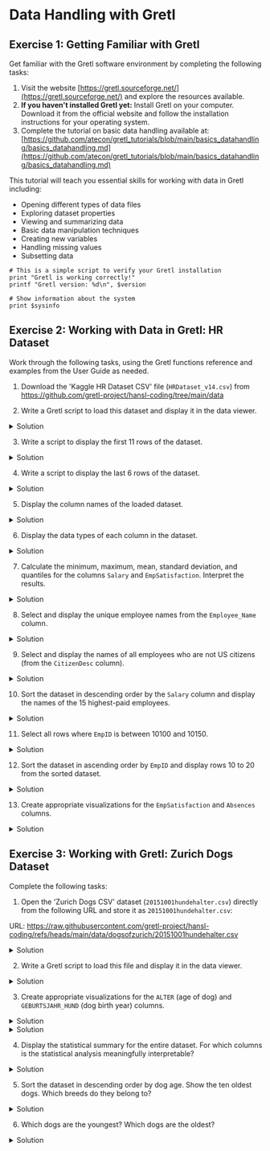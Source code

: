 # Data Handling with Gretl

## Exercise 1: Getting Familiar with Gretl

Get familiar with the Gretl software environment by completing the following tasks:

1. Visit the website [https://gretl.sourceforge.net/](https://gretl.sourceforge.net/) and explore the resources available.
2. **If you haven't installed Gretl yet:** Install Gretl on your computer. Download it from the official website and follow the installation instructions for your operating system.
3. Complete the tutorial on basic data handling available at:
   [https://github.com/atecon/gretl_tutorials/blob/main/basics_datahandling/basics_datahandling.md](https://github.com/atecon/gretl_tutorials/blob/main/basics_datahandling/basics_datahandling.md)

This tutorial will teach you essential skills for working with data in Gretl including:
- Opening different types of data files
- Exploring dataset properties
- Viewing and summarizing data
- Basic data manipulation techniques
- Creating new variables
- Handling missing values
- Subsetting data

```hansl
# This is a simple script to verify your Gretl installation
print "Gretl is working correctly!"
printf "Gretl version: %d\n", $version

# Show information about the system
print $sysinfo
```

## Exercise 2: Working with Data in Gretl: HR Dataset

Work through the following tasks, using the Gretl functions reference and examples from the User Guide as needed.

1. Download the 'Kaggle HR Dataset CSV' file (`HRDataset_v14.csv`)  from https://github.com/gretl-project/hansl-coding/tree/main/data

2. Write a Gretl script to load this dataset and display it in the data viewer.
<details>
<summary>Solution</summary>
<pre><code class="language-hansl"># exercise_2.inp
open "<PATH_TO_YOUR_FILE>/HRDataset_v14.csv"
varlist
</code></pre>
</details>

3. Write a script to display the first 11 rows of the dataset.
<details>
<summary>Solution</summary>
<pre><code class="language-hansl"># Show first 11 rows
print dataset --byobs --range=1:11
</code></pre>
</details>

4. Write a script to display the last 6 rows of the dataset.
<details>
<summary>Solution</summary>
<pre><code class="language-hansl"># Show last 6 rows
print dataset --byobs --range=-6:
</code></pre>
</details>

5. Display the column names of the loaded dataset.
<details>
<summary>Solution</summary>
<pre><code class="language-hansl"># Display column names
varlist
</code></pre>
</details>

6. Display the data types of each column in the dataset.
<details>
<summary>Solution</summary>
<pre><code class="language-hansl"># Display data types
list L = dataset
loop foreach i L
    printf "Variable: %s, Type: %s\n", "$i", typename($i)
endloop
</code></pre>
</details>

7. Calculate the minimum, maximum, mean, standard deviation, and quantiles for the columns `Salary` and `EmpSatisfaction`. Interpret the results.
<details>
<summary>Solution</summary>
<pre><code class="language-hansl"># Calculate statistics
summary Salary   #--simple
summary EmpSatisfaction   #--simple
</code></pre>
</details>

8. Select and display the unique employee names from the `Employee_Name` column.
<details>
<summary>Solution</summary>
<pre><code class="language-hansl"># Select and display employee names
eval strvals(Employee_Name)  # initial 10 only
# print all distinct names
strings Names = strvals(Employee_Name)
loop foreach i Names
    print "$i"
endloop
</code></pre>
</details>

9. Select and display the names of all employees who are not US citizens (from the `CitizenDesc` column).
<details>
<summary>Solution</summary>
<pre><code class="language-hansl"># Select and display non-US citizens
series nonUS = (CitizenDesc != "US Citizen")
smpl nonUS  == TRUE --restrict
print Employee_Name CitizenDesc --byobs
smpl full  # reset to full sample
</code></pre>
</details>

10. Sort the dataset in descending order by the `Salary` column and display the names of the 15 highest-paid employees.

<details>
<summary>Solution</summary>
<pre><code class="language-hansl"># Sort by salary and show highest-paid employees
dataset dsortby Salary
print Employee_Name Salary --byobs --range=1:15
</code></pre>
</details>

11. Select all rows where `EmpID` is between 10100 and 10150.
<details>
<summary>Solution</summary>
<pre><code class="language-hansl"># Select rows where EmpID is between 10100 and 10150
series range_emp = (EmpID >= 10100 && EmpID <= 10150)
smpl range_emp --restrict
print Employee_Name EmpID
smpl full
</code></pre>
</details>

12. Sort the dataset in ascending order by `EmpID` and display rows 10 to 20 from the sorted dataset.

<details>
<summary>Solution</summary>
<pre><code class="language-hansl"># Sort by EmpID and display rows 10-20
dataset sortby EmpID
print Employee_Name EmpID --byobs --range=10:20
</code></pre>
</details>

13. Create appropriate visualizations for the `EmpSatisfaction` and `Absences` columns.

<details>
<summary>Solution</summary>
<pre><code class="language-hansl"># Create visualizations
freq EmpSatisfaction --plot=display
freq Absences --normal --plot=display
gnuplot Absences EmpSatisfaction --output=display \
  { set jitter over 0.5 spread 0.5;}
</code></pre>
</details>

## Exercise 3: Working with Gretl: Zurich Dogs Dataset

Complete the following tasks:

1. Open the 'Zurich Dogs CSV' dataset (`20151001hundehalter.csv`) directly from the following URL and store it as `20151001hundehalter.csv`:

URL: https://raw.githubusercontent.com/gretl-project/hansl-coding/refs/heads/main/data/dogsofzurich/20151001hundehalter.csv

<details>
<summary>Solution</summary>
<pre><code class="language-hansl"># exercise_3.inp
string URL = "https://raw.githubusercontent.com/gretl-project/hansl-coding/refs/heads/main/data/dogsofzurich/20151001hundehalter.csv"
string FILENAME = "20151001hundehalter.csv"

open "@URL"  # One can directly open a URL in gretl
store "@FILENAME"
varlist
</code></pre>
Alternatively, you can download the file manually and then open it

```hansl
open "@FILENAME"  # One can directly open a URL in gretl
```
</details>


2. Write a Gretl script to load this file and display it in the data viewer.
<details>
<summary>Solution</summary>
<pre><code class="language-hansl"># Script for the Zurich Dogs dataset
open "20151001hundehalter.csv"
# Display column names
varlist
print dataset --byobs --range=1:10  # Show first 10 rows
</code></pre>
</details>

3. Create appropriate visualizations for the `ALTER` (age of dog) and `GEBURTSJAHR_HUND` (dog birth year) columns.
<details>
<summary>Solution</summary>
<pre><code class="language-hansl"># Create histograms
freq ALTER --plot=display
freq GEBURTSJAHR_HUND --plot=display
</code></pre>
</details>

<details>
<summary>Solution</summary>
<pre><code class="language-hansl"># Create scatter plot
smpl 1900 2020   # restrict years
gnuplot ALTER GEBURTSJAHR_HUND --output=display \
  {set title "Relationship between Dogs' Age and Dogs' Year of Birth";}
smpl full  # reset to full sample
</code></pre>
</details>

4. Display the statistical summary for the entire dataset. For which columns is the statistical analysis meaningfully interpretable?
<details>
<summary>Solution</summary>
<pre><code class="language-hansl"># Show statistical summary
summary dataset #--simple
# The statistical analysis is most meaningful for numeric columns like:
# - GEBURTSJAHR_HUND (dog birth year)
# Most other columns are categorical and/ or are string series
</code></pre>
</details>

5. Sort the dataset in descending order by dog age. Show the ten oldest dogs. Which breeds do they belong to?
<details>
<summary>Solution</summary>
<pre><code class="language-hansl"># Sort by dog age in descending order
dataset dsortby ALTER
# Show the ten oldest dogs and their breeds
print ALTER RASSE1 RASSE1_MISCHLING  --byobs --range=1:10
</code></pre>
</details>


6. Which dogs are the youngest? Which dogs are the oldest?
<details>
<summary>Solution</summary>
<pre><code class="language-hansl"># Sort by dog age in ascending order
dataset dsortby ALTER
# Show youngest dogs (first 10)
printf "\nYoungest dogs:\n"
print ALTER RASSE1 --byobs --range=1:10
# Show oldest dogs (first 10)
printf "\nOldest dogs:\n"
print ALTER RASSE1 --byobs --range=-10:
</code></pre>
</details>
